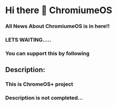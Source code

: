 # Hi there 👋 ChromiumeOS

### All News About ChromiumeOS is in here!!
### LETS WAITING.....

### You can support this by following


## Description:

### This is ChromeOS+ project
### Description is not completed...
